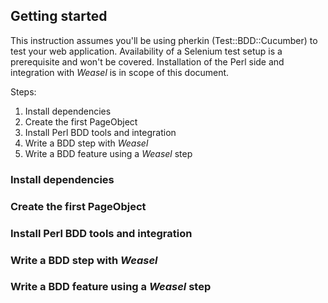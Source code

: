 ## Getting started

This instruction assumes you'll be using pherkin (Test::BDD::Cucumber)
to test your web application. Availability of a Selenium test setup is
a prerequisite and won't be covered. Installation of the Perl side and
integration with *Weasel* is in scope of this document.

Steps:

1. Install dependencies
2. Create the first PageObject
3. Install Perl BDD tools and integration
4. Write a BDD step with *Weasel*
5. Write a BDD feature using a *Weasel* step


### Install dependencies

### Create the first PageObject

### Install Perl BDD tools and integration

### Write a BDD step with *Weasel*

### Write a BDD feature using a *Weasel* step
